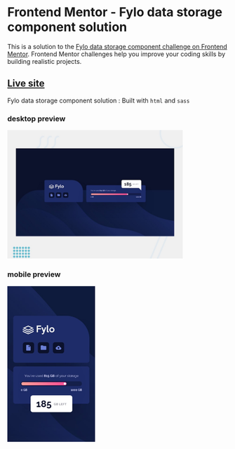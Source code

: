 # Frontend Mentor - Fylo data storage component solution

This is a solution to the [Fylo data storage component challenge on Frontend Mentor](https://www.frontendmentor.io/challenges/fylo-data-storage-component-1dZPRbV5n). Frontend Mentor challenges help you improve your coding skills by building realistic projects.

## [Live site](https://vin-fylo-data-storage-component.netlify.app/)

Fylo data storage component solution
: Built with `html` and `sass`

### desktop preview

<div style="width: 400px;">
  <img src="./design/desktop-preview.jpg" alt="Fylo data storage component solution">
</div>

### mobile preview

<div style="width: 200px;">
  <img src="./design/mobile-design.jpg" alt="Fylo data storage component solution">
</div>
